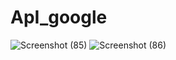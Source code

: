 # ApI_google
![Screenshot (85)](https://github.com/user-attachments/assets/02c3de3d-172e-4010-9da6-eff252f0fc5e)
![Screenshot (86)](https://github.com/user-attachments/assets/ea762956-ca95-4583-ad3b-27dcad7a7361)
